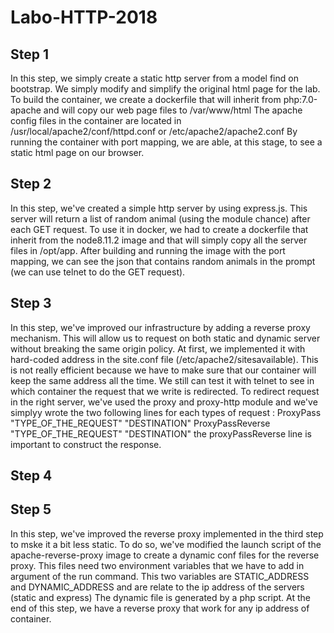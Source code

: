 # Labo-HTTP-2018
## Step 1 
In this step, we simply create a static http server from a model find on bootstrap. We simply modify and simplify the original html page for the lab.
To build the container, we create a dockerfile that will inherit from php:7.0-apache and will copy our web page files to /var/www/html
The apache config files in the container are located in /usr/local/apache2/conf/httpd.conf or /etc/apache2/apache2.conf
By running the container with port mapping, we are able, at this stage, to see a static html page on our browser.

## Step 2 
In this step, we've created a simple http server by using express.js. This server will return a list of random animal (using the module chance) after each GET request.
To use it in docker, we had to create a dockerfile that inherit from the node8.11.2 image and that will simply copy all the server files in /opt/app.
After building and running the image with the port mapping, we can see the json that contains random animals in the prompt (we can use telnet to do the GET request).

## Step 3 
In this step, we've improved our infrastructure by adding a reverse proxy mechanism. This will allow us to request on both static and dynamic server without breaking the same origin policy.
At first, we implemented it with hard-coded address in the site.conf file (/etc/apache2/sitesavailable). This is not really efficient because we have to make sure that our container will keep the same address all the time.
We still can test it with telnet to see in which container the request that we write is redirected.
To redirect request in the right server, we've used the proxy and proxy-http module and we've simplyy wrote the two following lines for each types of request : 
ProxyPass "TYPE_OF_THE_REQUEST" "DESTINATION"
ProxyPassReverse "TYPE_OF_THE_REQUEST" "DESTINATION"
the proxyPassReverse line is important to construct the response.

## Step 4 


## Step 5 
In this step, we've improved the reverse proxy implemented in the third step to mske it a bit less static.
To do so, we've modified the launch script of the apache-reverse-proxy image to create a dynamic conf files for the reverse proxy.
This files need two environment variables that we have to add in argument of the run command.
This two variables are STATIC_ADDRESS and DYNAMIC_ADDRESS and are relate to the ip address of the servers (static and express)
The dynamic file is generated by a php script.
At the end of this step, we have a reverse proxy that work for any ip address of container.